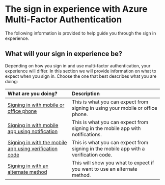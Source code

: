 <properties 
	pageTitle="Azure MFA Signin experience with Azure Multi-Factor Authentication" 
	description="This page will provide you guidance on where to go to see the various signin methods available with Azure MFA." 
	services="multi-factor-authentication" 
	documentationCenter="" 
	authors="billmath" 
	manager="stevenpo" 
	editor="curtland"/>

<tags 
	ms.service="multi-factor-authentication" 
	ms.date="08/24/2015" 
	wacn.date=""/>

# The sign in experience with Azure Multi-Factor Authentication
The following information is provided to help guide you through the sign in experience.


## What will your sign in experience be?
Depending on how you sign in and use multi-factor authentication, your experience will differ.  In this section we will provide information on what to expect when you sign in.  Choose the one that best describes what you are doing:


What are you doing?|Description
:------------- | :------------- | 
[Signing in with mobile or office phone](/documentation/articles/multi-factor-authentication-end-user-signin-phone) | This is what you can expect from signing in using your mobile or office phone.
[Signing in with mobile app using notification](/documentation/articles/multi-factor-authentication-end-user-signin-app-notify) | This is what you can expect from signing in the mobile app with notifications.
[Signing in with the mobile app using verification code](/documentation/articles/multi-factor-authentication-end-user-signin-app-verify)|This is what you can expect from signing in the mobile app with a verification code.
[Signing in with an alternate method](/documentation/articles/multi-factor-authentication-end-user-signin-alt)|This will show you what to expect if you want to use an alternate method.

 